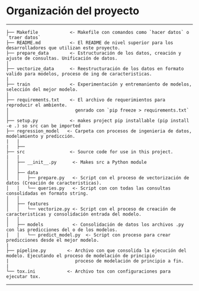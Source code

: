 # Organización del proyecto

------------

    ├── Makefile            <- Makefile con comandos como `hacer datos` o `traer datos`
    ├── README.md           <- El README de nivel superior para los desarrolladores que utilizan este proyecto.
    ├── prepare_data        <- Estructuración de los datos, creación y ajuste de consultas. Unificación de datos.
    │
    ├── vectorize_data      <- Reestructuración de los datos en formato valido para modelos, proceso de ing de caracteristicas.
    |
    ├── train               <- Experimentación y entremaniento de modelos, selección del mejor modelo.
    │
    ├── requirements.txt    <- El archivo de requerimientos para reproducir el ambiente.
    │                         genrado con `pip freeze > requirements.txt`
    │
    ├── setup.py            <- makes project pip installable (pip install -e .) so src can be imported
    ├── regression_model   <- Carpeta con procesos de ingenieria de datos, modelamiento y predicción. 
    |   |
    |   ├── 
    ├── src                 <- Source code for use in this project.
    |   |
    │   ├── __init__.py      <- Makes src a Python module
    │   │
    │   ├── data          
    │   │   ├── prepare.py   <- Script con el proceso de vectorización de datos (Creación de caracteristicas).
    │   │   └── queries.py   <- Script con con todas las consultas consolidadas en formato string.
    │   │
    │   ├── features       
    │   │   └── vectorize.py <- Script con el proceso de creación de caracteristicas y consolidación entrada del modelo.
    │   │
    │   ├── models           <- Consolidación de datos los archivos .py con las predicciones del o de los modelos.
    │   │   └── predict_model.py  <- Script con proceso para crear predicciones desde el mejor modelo.
    |
    ├── pipeline.py        <- Archivo con que consolida la ejecución del modelo. Ejecutando el proceso de modelación de principio
    |                         proceso de modelación de principio a fin.
    |                        
    └── tox.ini            <- Archivo tox con configuraciones para ejecutar tox.


--------
